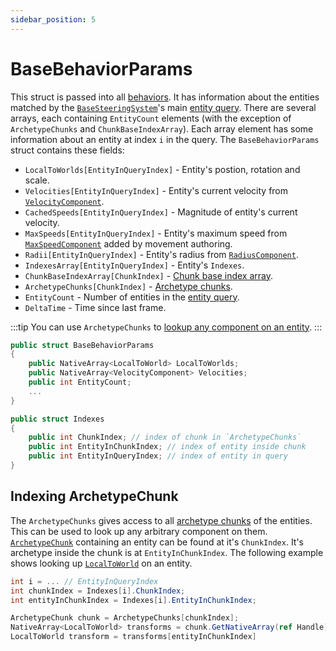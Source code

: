 ```yaml
---
sidebar_position: 5
---
```


# BaseBehaviorParams

This struct is passed into all [behaviors](/docs/category/behaviors). It has information about the entities matched by the [`BaseSteeringSystem`](/docs/documentation-core/base-system/BaseSteeringSystem)'s main [entity query](/docs/documentation-core/queries/entity-queries). There are several arrays, each containing `EntityCount` elements (with the exception of `ArchetypeChunks` and `ChunkBaseIndexArray`). Each array element has some information about an entity at index `i` in the query. The `BaseBehaviorParams` struct contains these fields:

- `LocalToWorlds[EntityInQueryIndex]` - Entity's postion, rotation and scale.
- `Velocities[EntityInQueryIndex]` - Entity's current velocity from [`VelocityComponent`](/docs/documentation-core/base-system/steering-entity).
- `CachedSpeeds[EntityInQueryIndex]` - Magnitude of entity's current velocity.
- `MaxSpeeds[EntityInQueryIndex]` - Entity's maximum speed from [`MaxSpeedComponent`](/docs/documentation-defaults/movement/overview) added by movement authoring.
- `Radii[EntityInQueryIndex]` - Entity's radius from [`RadiusComponent`](/docs/documentation-core/base-system/steering-entity).
- `IndexesArray[EntityInQueryIndex]` - Entity's `Indexes`. 
- `ChunkBaseIndexArray[ChunkIndex]` - [Chunk base index array](https://docs.unity3d.com/Packages/com.unity.entities@1.3/api/Unity.Entities.EntityQuery.CalculateBaseEntityIndexArrayAsync.html).
- `ArchetypeChunks[ChunkIndex]` - [Archetype chunks](https://docs.unity3d.com/Packages/com.unity.entities@1.3/manual/concepts-archetypes.html).
- `EntityCount` - Number of entities in the [entity query](/docs/documentation-core/queries/entity-queries).
- `DeltaTime` - Time since last frame.

:::tip
You can use `ArchetypeChunks` to [lookup any component on an entity](/docs/documentation-core/base-system/BaseBehaviorParams#indexing-archetypechunk).
:::

```csharp title="BaseBehaviorParams.cs"
public struct BaseBehaviorParams
{
    public NativeArray<LocalToWorld> LocalToWorlds;
    public NativeArray<VelocityComponent> Velocities;
    public int EntityCount;
    ...
}

public struct Indexes
{
    public int ChunkIndex; // index of chunk in `ArchetypeChunks`
    public int EntityInChunkIndex; // index of entity inside chunk
    public int EntityInQueryIndex; // index of entity in query
}
```

## Indexing ArchetypeChunk

The `ArchetypeChunks` gives access to all [archetype chunks](https://docs.unity3d.com/Packages/com.unity.entities@1.0/manual/concepts-archetypes.html) of the entities. This can be used to look up any arbitrary component on them. [`ArchetypeChunk`](https://docs.unity3d.com/Packages/com.unity.entities@1.0/manual/concepts-archetypes.html) containing an entity can be found at it's `ChunkIndex`. It's archetype inside the chunk is at `EntityInChunkIndex`. The following example shows looking up [`LocalToWorld`](https://docs.unity3d.com/Packages/com.unity.entities@1.3/manual/transforms-concepts.html) on an entity. 

```csharp title=""
int i = ... // EntityInQueryIndex
int chunkIndex = Indexes[i].ChunkIndex;
int entityInChunkIndex = Indexes[i].EntityInChunkIndex;

ArchetypeChunk chunk = ArchetypeChunks[chunkIndex];
NativeArray<LocalToWorld> transforms = chunk.GetNativeArray(ref Handle);
LocalToWorld transform = transforms[entityInChunkIndex]
```